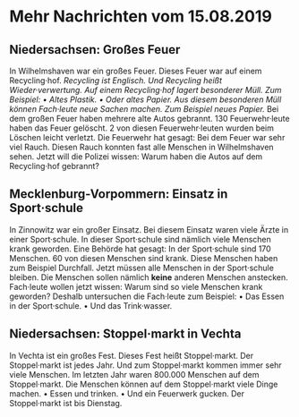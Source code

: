 # Mehr Nachrichten vom 15.08.2019


## Niedersachsen: Großes Feuer
In Wilhelmshaven war ein großes Feuer. Dieses Feuer war auf einem Recycling·hof. 
*Recycling ist Englisch.* 
*Und Recycling heißt Wieder·verwertung.* 
*Auf einem Recycling·hof lagert besonderer Müll.* *Zum Beispiel:* *• Altes Plastik.* 
*• Oder altes Papier.* 
*Aus diesem besonderen Müll können Fach·leute neue Sachen machen.* 
*Zum Beispiel neues Papier.* Bei dem großen Feuer haben mehrere alte Autos gebrannt. 130 Feuerwehr·leute haben das Feuer gelöscht. 2 von diesen Feuerwehr·leuten wurden beim Löschen leicht verletzt. Die Feuerwehr hat gesagt: Bei dem Feuer war sehr viel Rauch. Diesen Rauch konnten fast alle Menschen in Wilhelmshaven sehen. Jetzt will die Polizei wissen: Warum haben die Autos auf dem Recycling·hof gebrannt? 

## Mecklenburg-Vorpommern: Einsatz in Sport·schule
In Zinnowitz war ein großer Einsatz. Bei diesem Einsatz waren viele Ärzte in einer Sport·schule. In dieser Sport·schule sind nämlich viele Menschen krank geworden. Eine Behörde hat gesagt: In der Sport·schule sind 170 Menschen. 60 von diesen Menschen sind krank. Diese Menschen haben zum Beispiel Durchfall. Jetzt müssen alle Menschen in der Sport·schule bleiben. Die Menschen sollen nämlich **keine** anderen Menschen anstecken. Fach·leute wollen jetzt wissen: Warum sind so viele Menschen krank geworden? Deshalb untersuchen die Fach·leute zum Beispiel: • Das Essen in der Sport·schule. • Und das Trink·wasser. 

## Niedersachsen: Stoppel·markt in Vechta
In Vechta ist ein großes Fest. Dieses Fest heißt Stoppel·markt. Der Stoppel·markt ist jedes Jahr. Und zum Stoppel·markt kommen immer sehr viele Menschen. Im letzten Jahr waren 800.000 Menschen auf dem Stoppel·markt. Die Menschen können auf dem Stoppel·markt viele Dinge machen. • Essen und trinken. • Und ein Feuerwerk gucken. Der Stoppel·markt ist bis Dienstag. 
